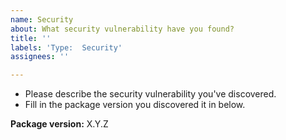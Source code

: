 ```yaml
---
name: Security
about: What security vulnerability have you found?
title: ''
labels: 'Type:  Security'
assignees: ''

---
```


* Please describe the security vulnerability you've discovered.
* Fill in the package version you discovered it in below.

**Package version:**  X.Y.Z
